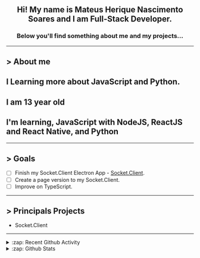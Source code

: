 <div align="center">

## Hi! My name is Mateus Herique Nascimento Soares and I am Full-Stack Developer.

### Below you'll find something about me and my projects...

</div>

---

## **>** About me

## I Learning more about JavaScript and Python.

## I am 13 year old

## I'm learning, JavaScript with NodeJS, ReactJS and React Native, and Python

---

## **>** Goals

- [ ] Finish my Socket.Client Electron App - [Socket.Client](https://github.com/MateusSoares895/socket.client).
- [ ] Create a page version to my Socket.Client.
- [ ] Improve on TypeScript.

---

## **>** Principals Projects

- Socket.Client

---

<details>
  <summary>:zap: Recent Github Activity</summary>

<!--START_SECTION:activity-->
1. ❗️ Opened issue [#1](https://github.com//mickrosoft/Microsoft-Edge-for-Linux/issues/1) in [mickrosoft/Microsoft-Edge-for-Linux](https://github.com//mickrosoft/Microsoft-Edge-for-Linux)
2. 🎉 Merged PR [#19](https://github.com//password-generator/password-generator-package/pull/19) in [password-generator/password-generator-package](https://github.com//password-generator/password-generator-package)
3. ❗️ Closed issue [#5](https://github.com//diego3g/dokr/issues/5) in [diego3g/dokr](https://github.com//diego3g/dokr)
4. 🎉 Merged PR [#34](https://github.com//password-generator/password-generator-web/pull/34) in [password-generator/password-generator-web](https://github.com//password-generator/password-generator-web)
5. 🎉 Merged PR [#33](https://github.com//password-generator/password-generator-web/pull/33) in [password-generator/password-generator-web](https://github.com//password-generator/password-generator-web)
<!--END_SECTION:activity-->
</details>

<details>
  <summary>:zap: Github Stats</summary>

  <br />

  <a href="https://github.com/mateushnsoares">
    <img align="center" src="https://github-readme-stats.vercel.app/api?username=mateushnsoares&show_icons=true&theme=dark&line_height=27" alt="mateushnsoares github stats"/>
  </a>

  <a>
    <img align="center" src="https://github-readme-stats.vercel.app/api/top-langs/?username=mateushnsoares&theme=dark&layout=compact" alt="mateushnsoares most used languages" />
  </a>
</details>
